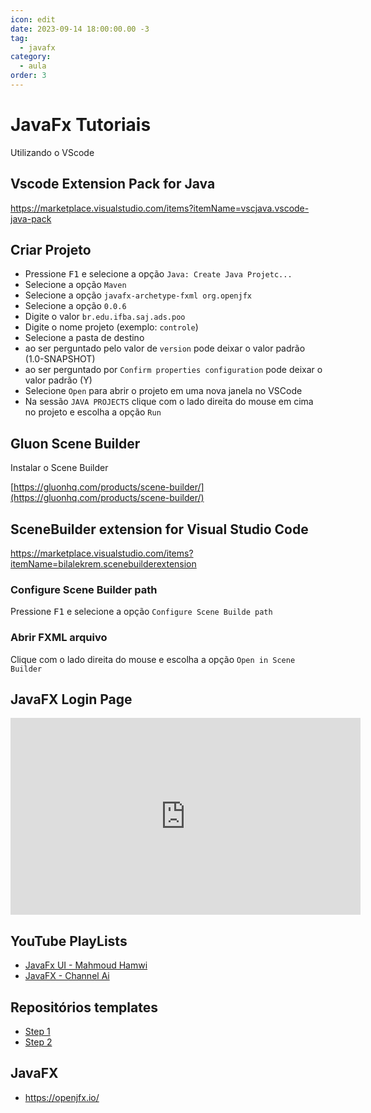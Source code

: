 ```yaml
---
icon: edit
date: 2023-09-14 18:00:00.00 -3
tag:
  - javafx
category:
  - aula
order: 3
---
```



# JavaFx Tutoriais

Utilizando o VScode

## Vscode Extension Pack for Java

https://marketplace.visualstudio.com/items?itemName=vscjava.vscode-java-pack


## Criar Projeto

- Pressione <kbd>F1</kbd> e selecione a opção `Java: Create Java Projetc...`
- Selecione a opção `Maven`
- Selecione a opção `javafx-archetype-fxml org.openjfx`
- Selecione a opção `0.0.6`
- Digite o valor `br.edu.ifba.saj.ads.poo` 
- Digite o nome projeto (exemplo: `controle`)
- Selecione a pasta de destino
- ao ser perguntado pelo valor de `version` pode deixar o valor padrão (1.0-SNAPSHOT)
- ao ser perguntado por `Confirm properties configuration` pode deixar o valor padrão (Y)
- Selecione `Open` para abrir o projeto em uma nova janela no VSCode
- Na sessão `JAVA PROJECTS` clique com o lado direita do mouse em cima no projeto e escolha a opção `Run`


## Gluon Scene Builder

Instalar o Scene Builder

[https://gluonhq.com/products/scene-builder/](https://gluonhq.com/products/scene-builder/)


## SceneBuilder extension for Visual Studio Code

https://marketplace.visualstudio.com/items?itemName=bilalekrem.scenebuilderextension


### Configure Scene Builder path

Pressione <kbd>F1</kbd> e selecione a opção `Configure Scene Builde path`

### Abrir FXML arquivo

Clique com o lado direita do mouse e escolha a opção `Open in Scene Builder`

<!-- 
## JavaFX Add FontAwesome Icon Libraries to Gluon Scene Builder


<iframe width="560" height="315" src="https://www.youtube.com/embed/cvjUC5iAqr8" title="YouTube video player" frameborder="0" allow="accelerometer; autoplay; clipboard-write; encrypted-media; gyroscope; picture-in-picture" allowfullscreen></iframe>



## JavaFX Login Page - SceneBuilder | Netbeans

<iframe width="560" height="315" src="https://www.youtube.com/embed/_WEoMobafoM" title="YouTube video player" frameborder="0" allow="accelerometer; autoplay; clipboard-write; encrypted-media; gyroscope; picture-in-picture" allowfullscreen></iframe>



## Repo Template JavaFX IFBA SAJ ADS

- https://github.com/ifba-saj-ads-poo/javafx-template


-->


## JavaFX Login Page

<iframe width="560" height="315" src="https://www.youtube.com/embed/kdPyxR-fMv4" title="YouTube video player" frameborder="0" allow="accelerometer; autoplay; clipboard-write; encrypted-media; gyroscope; picture-in-picture; web-share" allowfullscreen></iframe>


## YouTube PlayLists

- [JavaFx UI - Mahmoud Hamwi](https://www.youtube.com/playlist?list=PLJUowayj1-sjDKChv5Rg0OevX-BJWGGiR)
- [JavaFX - Channel Ai](https://www.youtube.com/playlist?list=PLargMG6XA8zBKfhSXB9O_Wvy2nFURCujv)

## Repositórios templates

- [Step 1](https://github.com/20231-ifba-saj-ads-poo/javafx-template-step1)
- [Step 2](https://github.com/20231-ifba-saj-ads-poo/javafx-template-step2)


## JavaFX 

- https://openjfx.io/